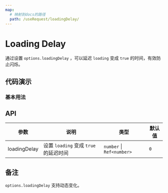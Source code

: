```yaml
---
map:
  # 映射到docs的路径
  path: /useRequest/loadingDelay/
---
```


# Loading Delay

通过设置 `options.loadingDelay` ，可以延迟 `loading` 变成 `true` 的时间，有效防止闪烁。

## 代码演示

### 基本用法

<demo src="./demo/demo.vue"
  language="vue"
  title=""
  desc="防止闪烁"> </demo>

## API

| 参数         | 说明                                  | 类型                      | 默认值 |
| ------------ | ------------------------------------- | ------------------------- | ------ |
| loadingDelay | 设置 `loading` 变成 `true` 的延迟时间 | `number` \| `Ref<number>` | `0`    |

## 备注

`options.loadingDelay` 支持动态变化。
